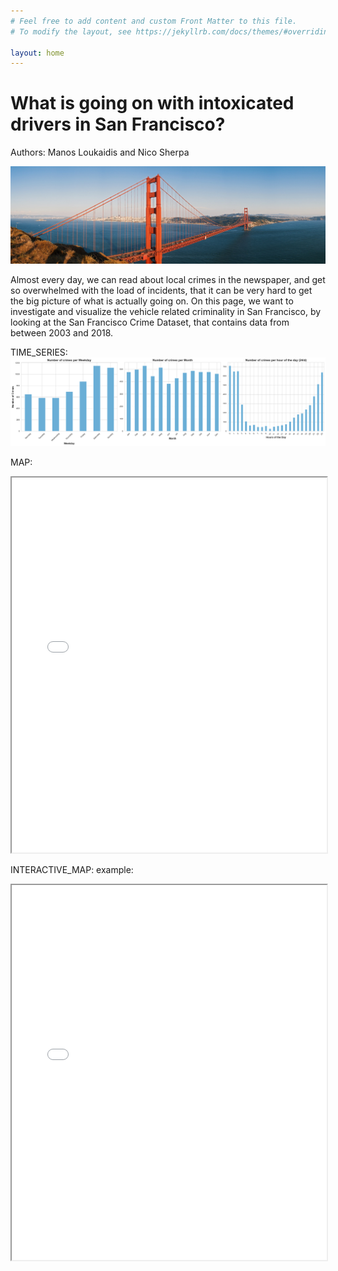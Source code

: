 ```yaml
---
# Feel free to add content and custom Front Matter to this file.
# To modify the layout, see https://jekyllrb.com/docs/themes/#overriding-theme-defaults

layout: home
---
```


<h1>What is going on with intoxicated drivers in San Francisco?</h1>

Authors: Manos Loukaidis and Nico Sherpa

![Golden Gate Bridge](assets/golden_gate.jpg)

Almost every day, we can read about local crimes in the newspaper, and get so overwhelmed with the load of incidents, that it can be very hard to get the big picture of what is actually going on. On this page, we want to investigate and visualize the vehicle related criminality in San Francisco, by looking at the San Francisco Crime Dataset, that contains data from between 2003 and 2018.

TIME_SERIES:
![Time Series](assets/time%20series.png)



MAP:
<iframe src="/assets/map.html" width="100%" height="600px"></iframe>


INTERACTIVE_MAP:
example:
<iframe src="/assets/Heatmap_with_time.html" width="100%" height="600px"></iframe>